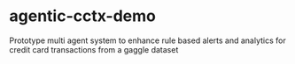 # agentic-cctx-demo
Prototype multi agent system to enhance rule based alerts and analytics for credit card transactions from a gaggle dataset
